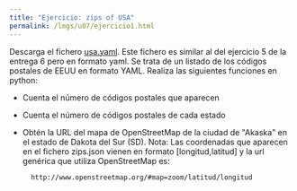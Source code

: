 ```yaml
---
title: "Ejercicio: zips of USA"
permalink: /lmgs/u07/ejercicio1.html
---
```



Descarga el fichero [usa.yaml](https://github.com/josedom24/lmgs_doc/raw/master/unidades/u9/fich/usa.yaml.zip). Este fichero es similar al del ejercicio 5 de la entrega 6 pero en formato yaml. Se trata de un listado de los códigos postales de EEUU en formato YAML. Realiza las siguientes funciones en python:

* Cuenta el número de códigos postales que aparecen
* Cuenta el número de códigos postales de cada estado
* Obtén la URL del mapa de OpenStreetMap de la ciudad de "Akaska" en el estado de Dakota del Sur (SD). Nota: Las coordenadas que aparecen en el fichero zips.json vienen en formato [longitud,latitud] y la url genérica que utiliza OpenStreetMap es:

    	http://www.openstreetmap.org/#map=zoom/latitud/longitud

